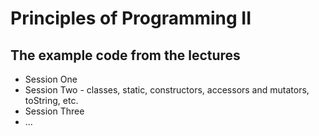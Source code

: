 # Principles of Programming II

## The example code from the lectures

* Session One
* Session Two - classes, static, constructors, accessors and mutators, toString, etc.
* Session Three
* ...
